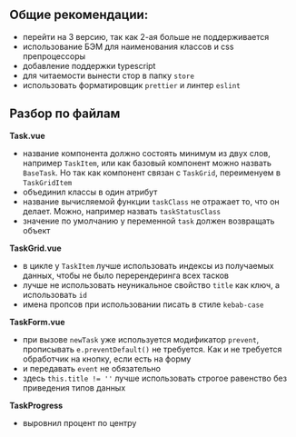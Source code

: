 ## Общие рекомендации:
- перейти на 3 версию, так как 2-ая больше не поддерживается  
- использование БЭМ для наименования классов и css препроцессоры
- добавление поддержки typescript
- для читаемости вынести стор в папку `store`
- использовать форматировщик `prettier` и линтер `eslint` 
  
## Разбор по файлам
**Task.vue**
- название компонента должно состоять минимум из двух слов, например `TaskItem`, или как базовый компонент можно назвать `BaseTask`. Но так как компонент связан с `TaskGrid`, переименуем в `TaskGridItem`
- объединил классы в один атрибут
- название вычисляемой функции `taskClass` не отражает то, что он делает. Можно, например назвать `taskStatusClass` 
- значение по умолчанию у переменной `task` должен возвращать объект
  
**TaskGrid.vue**
- в цикле у `TaskItem` лучше использовать индексы из получаемых данных, чтобы не было перерендеринга всех тасков
- лучше не использовать неуникальное свойство `title` как ключ, а использовать `id`
- имена пропсов при использовании писать в стиле `kebab-case`

**TaskForm.vue**
- при вызове `newTask` уже используется модификатор `prevent`, прописывать `e.preventDefault()` не требуется. Как и не требуется обработчик на кнопку, если есть на форму 
- и передавать `event` не обязательно
- здесь `this.title != ''` лучше использовать строгое равенство без приведения типов данных

**TaskProgress**
- выровнил процент по центру